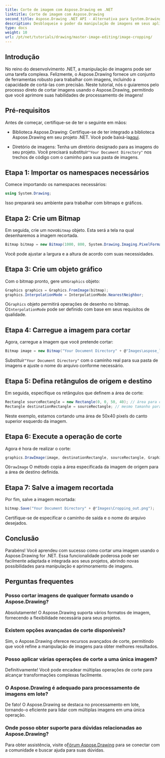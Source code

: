 ```yaml
---
title: Corte de imagem com Aspose.Drawing em .NET
linktitle: Corte de imagem com Aspose.Drawing
second_title: Aspose.Drawing .NET API - Alternativa para System.Drawing.Common
description: Desbloqueie o poder da manipulação de imagens em seus aplicativos .NET com nosso guia passo a passo para cortar imagens usando Aspose.Drawing. Este tutorial abrange tudo o que você precisa saber, desde a criação de um Bitmap até salvar a imagem cortada final.
type: docs
weight: 10
url: /pt/net/tutorials/drawing/master-image-editing/image-cropping/
---
```

## Introdução

No reino do desenvolvimento .NET, a manipulação de imagens pode ser uma tarefa complexa. Felizmente, o Aspose.Drawing fornece um conjunto de ferramentas robusto para trabalhar com imagens, incluindo a capacidade de cortá-las com precisão. Neste tutorial, nós o guiaremos pelo processo direto de cortar imagens usando o Aspose.Drawing, permitindo que você aprimore suas habilidades de processamento de imagens!

## Pré-requisitos

Antes de começar, certifique-se de ter o seguinte em mãos:

-  Biblioteca Aspose.Drawing: Certifique-se de ter integrado a biblioteca Aspose.Drawing em seu projeto .NET. Você pode baixá-la[aqui](https://releases.aspose.com/drawing/net/).
  
-  Diretório de imagens: Tenha um diretório designado para as imagens do seu projeto. Você precisará substituir`"Your Document Directory"` nos trechos de código com o caminho para sua pasta de imagens.

## Etapa 1: Importar os namespaces necessários

Comece importando os namespaces necessários:

```csharp
using System.Drawing;
```

Isso preparará seu ambiente para trabalhar com bitmaps e gráficos.

## Etapa 2: Crie um Bitmap

 Em seguida, crie um novo`Bitmap` objeto. Esta será a tela na qual desenharemos a imagem recortada.

```csharp
Bitmap bitmap = new Bitmap(1000, 800, System.Drawing.Imaging.PixelFormat.Format32bppPArgb);
```

Você pode ajustar a largura e a altura de acordo com suas necessidades.

## Etapa 3: Crie um objeto gráfico

 Com o bitmap pronto, gere um`Graphics` objeto:

```csharp
Graphics graphics = Graphics.FromImage(bitmap);
graphics.InterpolationMode = InterpolationMode.NearestNeighbor;
```

 O`Graphics` objeto permitirá operações de desenho no bitmap. O`InterpolationMode` pode ser definido com base em seus requisitos de qualidade.

## Etapa 4: Carregue a imagem para cortar

Agora, carregue a imagem que você pretende cortar:

```csharp
Bitmap image = new Bitmap("Your Document Directory" + @"Images\aspose_logo.png");
```

 Substituir`"Your Document Directory"` com o caminho real para sua pasta de imagens e ajuste o nome do arquivo conforme necessário.

## Etapa 5: Defina retângulos de origem e destino

Em seguida, especifique os retângulos que definem a área de corte:

```csharp
Rectangle sourceRectangle = new Rectangle(0, 0, 50, 40); // área para cultivar
Rectangle destinationRectangle = sourceRectangle; // mesmo tamanho para destino
```

Neste exemplo, estamos cortando uma área de 50x40 pixels do canto superior esquerdo da imagem.

## Etapa 6: Execute a operação de corte

Agora é hora de realizar o corte:

```csharp
graphics.DrawImage(image, destinationRectangle, sourceRectangle, GraphicsUnit.Pixel);
```

 O`DrawImage` O método copia a área especificada da imagem de origem para a área de destino definida.

## Etapa 7: Salve a imagem recortada

Por fim, salve a imagem recortada:

```csharp
bitmap.Save("Your Document Directory" + @"Images\Cropping_out.png");
```

Certifique-se de especificar o caminho de saída e o nome do arquivo desejados.

## Conclusão

Parabéns! Você aprendeu com sucesso como cortar uma imagem usando o Aspose.Drawing for .NET. Essa funcionalidade poderosa pode ser facilmente adaptada e integrada aos seus projetos, abrindo novas possibilidades para manipulação e aprimoramento de imagens.

## Perguntas frequentes

### Posso cortar imagens de qualquer formato usando o Aspose.Drawing?

Absolutamente! O Aspose.Drawing suporta vários formatos de imagem, fornecendo a flexibilidade necessária para seus projetos.

### Existem opções avançadas de corte disponíveis?

Sim, o Aspose.Drawing oferece recursos avançados de corte, permitindo que você refine a manipulação de imagens para obter melhores resultados.

### Posso aplicar várias operações de corte a uma única imagem?

Definitivamente! Você pode encadear múltiplas operações de corte para alcançar transformações complexas facilmente.

### O Aspose.Drawing é adequado para processamento de imagens em lote?

De fato! O Aspose.Drawing se destaca no processamento em lote, tornando-o eficiente para lidar com múltiplas imagens em uma única operação.

### Onde posso obter suporte para dúvidas relacionadas ao Aspose.Drawing?

 Para obter assistência, visite o[Fórum Aspose.Drawing](https://forum.aspose.com/c/diagram/17) para se conectar com a comunidade e buscar ajuda para suas dúvidas.